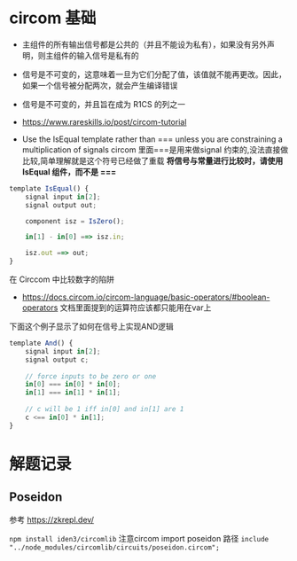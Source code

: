 # circom 基础

- 主组件的所有输出信号都是公共的（并且不能设为私有），如果没有另外声明，则主组件的输入信号是私有的
- 信号是不可变的，这意味着一旦为它们分配了值，该值就不能再更改。因此，如果一个信号被分配两次，就会产生编译错误

- 信号是不可变的，并且旨在成为 R1CS 的列之一


- https://www.rareskills.io/post/circom-tutorial
- Use the IsEqual template rather than === unless you are constraining a multiplication of signals
circom 里面===是用来做signal 约束的,没法直接做比较,简单理解就是这个符号已经做了重载
**将信号与常量进行比较时，请使用 IsEqual 组件，而不是 ===**
```js
template IsEqual() {
    signal input in[2];
    signal output out;

    component isz = IsZero();

    in[1] - in[0] ==> isz.in;

    isz.out ==> out;
}
```


在 Circcom 中比较数字的陷阱
- https://docs.circom.io/circom-language/basic-operators/#boolean-operators 文档里面提到的运算符应该都只能用在var上



下面这个例子显示了如何在信号上实现AND逻辑
```js
template And() {
    signal input in[2];
    signal output c;
    
    // force inputs to be zero or one
    in[0] === in[0] * in[0];
    in[1] === in[1] * in[1];
    
    // c will be 1 iff in[0] and in[1] are 1
    c <== in[0] * in[1];
}
```


# 解题记录


## Poseidon

参考 https://zkrepl.dev/

`npm install iden3/circomlib`
注意circom import poseidon 路径 `include "../node_modules/circomlib/circuits/poseidon.circom";`